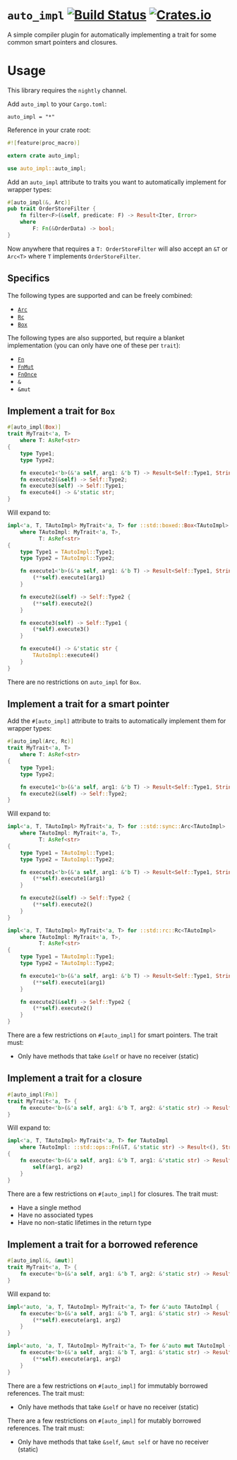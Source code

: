 # `auto_impl` [![Build Status](https://travis-ci.org/KodrAus/auto_impl.svg?branch=master)](https://travis-ci.org/KodrAus/auto_impl) [![Crates.io](https://img.shields.io/crates/v/auto_impl.svg)](https://crates.io/crates/auto_impl)

A simple compiler plugin for automatically implementing a trait for some common smart pointers and closures.

# Usage

This library requires the `nightly` channel.

Add `auto_impl` to your `Cargo.toml`:

```
auto_impl = "*"
```

Reference in your crate root:

```rust
#![feature(proc_macro)]

extern crate auto_impl;

use auto_impl::auto_impl;
```

Add an `auto_impl` attribute to traits you want to automatically implement for wrapper types:

```rust
#[auto_impl(&, Arc)]
pub trait OrderStoreFilter {
    fn filter<F>(&self, predicate: F) -> Result<Iter, Error>
    where
        F: Fn(&OrderData) -> bool;
}
```

Now anywhere that requires a `T: OrderStoreFilter` will also accept an `&T` or `Arc<T>` where `T` implements `OrderStoreFilter`.

## Specifics

The following types are supported and can be freely combined:

- [`Arc`](https://doc.rust-lang.org/std/sync/struct.Arc.html)
- [`Rc`](https://doc.rust-lang.org/std/rc/struct.Rc.html)
- [`Box`](https://doc.rust-lang.org/std/boxed/struct.Box.html)

The following types are also supported, but require a blanket implementation (you can only have one of these per `trait`):

- [`Fn`](https://doc.rust-lang.org/std/ops/trait.Fn.html)
- [`FnMut`](https://doc.rust-lang.org/std/ops/trait.FnMut.html)
- [`FnOnce`](https://doc.rust-lang.org/std/ops/trait.FnOnce.html)
- `&`
- `&mut`

## Implement a trait for `Box`

```rust
#[auto_impl(Box)]
trait MyTrait<'a, T> 
    where T: AsRef<str>
{
    type Type1;
    type Type2;

    fn execute1<'b>(&'a self, arg1: &'b T) -> Result<Self::Type1, String>;
    fn execute2(&self) -> Self::Type2;
    fn execute3(self) -> Self::Type1;
    fn execute4() -> &'static str;
}
```

Will expand to:

```rust
impl<'a, T, TAutoImpl> MyTrait<'a, T> for ::std::boxed::Box<TAutoImpl>
    where TAutoImpl: MyTrait<'a, T>,
          T: AsRef<str>
{
    type Type1 = TAutoImpl::Type1;
    type Type2 = TAutoImpl::Type2;

    fn execute1<'b>(&'a self, arg1: &'b T) -> Result<Self::Type1, String> {
        (**self).execute1(arg1)
    }

    fn execute2(&self) -> Self::Type2 {
        (**self).execute2()
    }

    fn execute3(self) -> Self::Type1 {
        (*self).execute3()
    }

    fn execute4() -> &'static str {
        TAutoImpl::execute4()
    }
}
```

There are no restrictions on `auto_impl` for `Box`.

## Implement a trait for a smart pointer

Add the `#[auto_impl]` attribute to traits to automatically implement them for wrapper types:

```rust
#[auto_impl(Arc, Rc)]
trait MyTrait<'a, T> 
    where T: AsRef<str>
{
    type Type1;
    type Type2;

    fn execute1<'b>(&'a self, arg1: &'b T) -> Result<Self::Type1, String>;
    fn execute2(&self) -> Self::Type2;
}
```

Will expand to:

```rust
impl<'a, T, TAutoImpl> MyTrait<'a, T> for ::std::sync::Arc<TAutoImpl>
    where TAutoImpl: MyTrait<'a, T>,
          T: AsRef<str>
{
    type Type1 = TAutoImpl::Type1;
    type Type2 = TAutoImpl::Type2;

    fn execute1<'b>(&'a self, arg1: &'b T) -> Result<Self::Type1, String> {
        (**self).execute1(arg1)
    }

    fn execute2(&self) -> Self::Type2 {
        (**self).execute2()
    }
}

impl<'a, T, TAutoImpl> MyTrait<'a, T> for ::std::rc::Rc<TAutoImpl>
    where TAutoImpl: MyTrait<'a, T>,
          T: AsRef<str>
{
    type Type1 = TAutoImpl::Type1;
    type Type2 = TAutoImpl::Type2;

    fn execute1<'b>(&'a self, arg1: &'b T) -> Result<Self::Type1, String> {
        (**self).execute1(arg1)
    }

    fn execute2(&self) -> Self::Type2 {
        (**self).execute2()
    }
}
```

There are a few restrictions on `#[auto_impl]` for smart pointers. The trait must:

- Only have methods that take `&self` or have no receiver (static)

## Implement a trait for a closure

```rust
#[auto_impl(Fn)]
trait MyTrait<'a, T> {
    fn execute<'b>(&'a self, arg1: &'b T, arg2: &'static str) -> Result<(), String>;
}
```

Will expand to:

```rust
impl<'a, T, TAutoImpl> MyTrait<'a, T> for TAutoImpl
    where TAutoImpl: ::std::ops::Fn(&T, &'static str) -> Result<(), String>
{
    fn execute<'b>(&'a self, arg1: &'b T, arg1: &'static str) -> Result<(), String> {
        self(arg1, arg2)
    }
}
```

There are a few restrictions on `#[auto_impl]` for closures. The trait must:

- Have a single method
- Have no associated types
- Have no non-static lifetimes in the return type

## Implement a trait for a borrowed reference

```rust
#[auto_impl(&, &mut)]
trait MyTrait<'a, T> {
    fn execute<'b>(&'a self, arg1: &'b T, arg2: &'static str) -> Result<(), String>;
}
```

Will expand to:

```rust
impl<'auto, 'a, T, TAutoImpl> MyTrait<'a, T> for &'auto TAutoImpl {
    fn execute<'b>(&'a self, arg1: &'b T, arg1: &'static str) -> Result<(), String> {
        (**self).execute(arg1, arg2)
    }
}

impl<'auto, 'a, T, TAutoImpl> MyTrait<'a, T> for &'auto mut TAutoImpl {
    fn execute<'b>(&'a self, arg1: &'b T, arg1: &'static str) -> Result<(), String> {
        (**self).execute(arg1, arg2)
    }
}
```

There are a few restrictions on `#[auto_impl]` for immutably borrowed references. The trait must:

- Only have methods that take `&self` or have no receiver (static)

There are a few restrictions on `#[auto_impl]` for mutably borrowed references. The trait must:

- Only have methods that take `&self`, `&mut self` or have no receiver (static)
